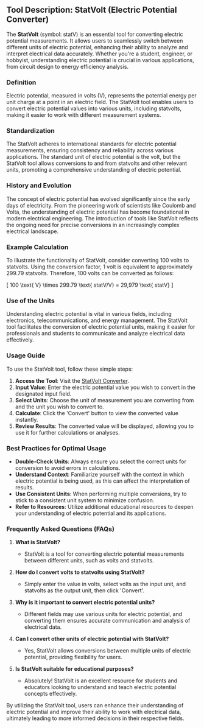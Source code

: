 ## Tool Description: StatVolt (Electric Potential Converter)

The **StatVolt** (symbol: statV) is an essential tool for converting electric potential measurements. It allows users to seamlessly switch between different units of electric potential, enhancing their ability to analyze and interpret electrical data accurately. Whether you're a student, engineer, or hobbyist, understanding electric potential is crucial in various applications, from circuit design to energy efficiency analysis.

### Definition
Electric potential, measured in volts (V), represents the potential energy per unit charge at a point in an electric field. The StatVolt tool enables users to convert electric potential values into various units, including statvolts, making it easier to work with different measurement systems.

### Standardization
The StatVolt adheres to international standards for electric potential measurements, ensuring consistency and reliability across various applications. The standard unit of electric potential is the volt, but the StatVolt tool allows conversions to and from statvolts and other relevant units, promoting a comprehensive understanding of electric potential.

### History and Evolution
The concept of electric potential has evolved significantly since the early days of electricity. From the pioneering work of scientists like Coulomb and Volta, the understanding of electric potential has become foundational in modern electrical engineering. The introduction of tools like StatVolt reflects the ongoing need for precise conversions in an increasingly complex electrical landscape.

### Example Calculation
To illustrate the functionality of StatVolt, consider converting 100 volts to statvolts. Using the conversion factor, 1 volt is equivalent to approximately 299.79 statvolts. Therefore, 100 volts can be converted as follows:

\[ 
100 \text{ V} \times 299.79 \text{ statV/V} = 29,979 \text{ statV} 
\]

### Use of the Units
Understanding electric potential is vital in various fields, including electronics, telecommunications, and energy management. The StatVolt tool facilitates the conversion of electric potential units, making it easier for professionals and students to communicate and analyze electrical data effectively.

### Usage Guide
To use the StatVolt tool, follow these simple steps:
1. **Access the Tool**: Visit the [StatVolt Converter](https://www.inayam.co/unit-converter/electric_potential).
2. **Input Value**: Enter the electric potential value you wish to convert in the designated input field.
3. **Select Units**: Choose the unit of measurement you are converting from and the unit you wish to convert to.
4. **Calculate**: Click the 'Convert' button to view the converted value instantly.
5. **Review Results**: The converted value will be displayed, allowing you to use it for further calculations or analyses.

### Best Practices for Optimal Usage
- **Double-Check Units**: Always ensure you select the correct units for conversion to avoid errors in calculations.
- **Understand Context**: Familiarize yourself with the context in which electric potential is being used, as this can affect the interpretation of results.
- **Use Consistent Units**: When performing multiple conversions, try to stick to a consistent unit system to minimize confusion.
- **Refer to Resources**: Utilize additional educational resources to deepen your understanding of electric potential and its applications.

### Frequently Asked Questions (FAQs)

1. **What is StatVolt?**
   - StatVolt is a tool for converting electric potential measurements between different units, such as volts and statvolts.

2. **How do I convert volts to statvolts using StatVolt?**
   - Simply enter the value in volts, select volts as the input unit, and statvolts as the output unit, then click 'Convert'.

3. **Why is it important to convert electric potential units?**
   - Different fields may use various units for electric potential, and converting them ensures accurate communication and analysis of electrical data.

4. **Can I convert other units of electric potential with StatVolt?**
   - Yes, StatVolt allows conversions between multiple units of electric potential, providing flexibility for users.

5. **Is StatVolt suitable for educational purposes?**
   - Absolutely! StatVolt is an excellent resource for students and educators looking to understand and teach electric potential concepts effectively.

By utilizing the StatVolt tool, users can enhance their understanding of electric potential and improve their ability to work with electrical data, ultimately leading to more informed decisions in their respective fields.